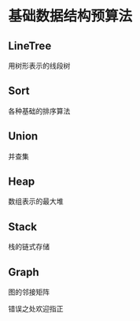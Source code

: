 # 基础数据结构预算法

## LineTree

用树形表示的线段树

## Sort

各种基础的排序算法

## Union

并查集

## Heap

数组表示的最大堆

## Stack

栈的链式存储

## Graph

图的邻接矩阵





错误之处欢迎指正